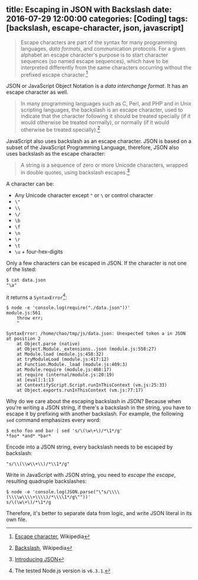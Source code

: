 title: Escaping in JSON with Backslash
date: 2016-07-29 12:00:00
categories: [Coding]
tags: [backslash, escape-character, json, javascript]
---

> Escape characters are part of the syntax for many programming languages, *data formats*, and communication protocols. For a given alphabet an escape character's purpose is to start character sequences (so named escape sequences), which have to be interpreted differently from the same characters occurring without the prefixed escape character.[^2]

JSON or JavaScript Object Notation is a *data interchange format*. It has an escape character as well.

> In many programming languages such as C, Perl, and PHP and in Unix scripting languages, the backslash is an escape character, used to indicate that the character following it should be treated specially (if it would otherwise be treated normally), or normally (if it would otherwise be treated specially).[^3]

JavaScript also uses backslash as an escape character. JSON is based on a subset of the JavaScript Programming Language, therefore, JSON also uses backslash as the escape character:

> A string is a sequence of zero or more Unicode characters, wrapped in double quotes, using backslash escapes.[^1]

A character can be:

- Any Unicode character except `"` or `\` or control character
- `\"`
- `\\`
- `\/`
- `\b`
- `\f`
- `\n`
- `\r`
- `\t`
- `\u` + four-hex-digits

Only a few characters can be escaped in JSON. If the character is not one of the listed:

```
$ cat data.json
"\a"
```

it returns a `SyntaxError`[^4]:

```
$ node -e 'console.log(require("./data.json"))'
module.js:561
    throw err;
    ^

SyntaxError: /home/chao/tmp/js/data.json: Unexpected token a in JSON at position 2
    at Object.parse (native)
    at Object.Module._extensions..json (module.js:558:27)
    at Module.load (module.js:458:32)
    at tryModuleLoad (module.js:417:12)
    at Function.Module._load (module.js:409:3)
    at Module.require (module.js:468:17)
    at require (internal/module.js:20:19)
    at [eval]:1:13
    at ContextifyScript.Script.runInThisContext (vm.js:25:33)
    at Object.exports.runInThisContext (vm.js:77:17)
```

<!-- more -->

Why do we care about the escaping backslash in JSON? Because when you're writing a JSON string, if there's a backslash in the string, you have to escape it by prefixing with another backslash. For example, the following `sed` command emphasizes every word:

```
$ echo foo and bar | sed 's/\(\w\+\)/*\1*/g'
*foo* *and* *bar*
```

Encode into a JSON string, every backslash needs to be escaped by backslash:

```
"s/\\(\\w\\+\\)/*\\1*/g"
```

Write in JavaScript with JSON string, you need to *escape the escape*, resulting quadruple backslashes:

```
$ node -e 'console.log(JSON.parse("\"s/\\\\(\\\\w\\\\+\\\\)/*\\\\1*/g\""))'
s/\(\w\+\)/*\1*/g
```

Therefore, it's better to separate data from logic, and write JSON literal in its own file.


[^1]: [Introducing JSON](http://json.org/)
[^2]: [Escape character](https://en.wikipedia.org/wiki/Escape_character), Wikipedia
[^3]: [Backslash](https://en.wikipedia.org/wiki/Backslash), Wikipedia
[^4]: The tested Node.js version is `v6.3.1`.
